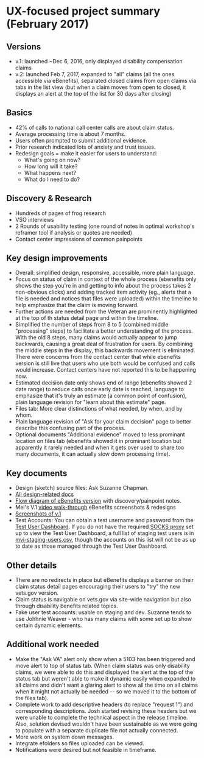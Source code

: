
# UX-focused project summary (February 2017)

## Versions
* v.1: launched ~Dec 6, 2016, only displayed disability compensation claims
* v.2: launched Feb 7, 2017, expanded to "all" claims (all the ones accessible via eBenefits), separated closed claims from open claims via tabs in the list view (but when a claim moves from open to closed, it displays an alert at the top of the list for 30 days after closing)

## Basics
* 42% of calls to national call center calls are about claim status.
* Average processing time is about 7 months.
* Users often prompted to submit additional evidence.
* Prior research indicated lots of anxiety and trust issues.
* Redesign goals = make it easier for users to understand:
    * What's going on now?
    * How long will it take?
    * What happens next?
    * What do I need to do?

## Discovery & Research
* Hundreds of pages of frog research
* VSO interviews
* 2 Rounds of usability testing (one round of notes in optimal workshop's reframer tool if analysis or quotes are needed)
* Contact center impressions of common painpoints

## Key design improvements
* Overall: simplified design, responsive, accessible, more plain language.
* Focus on status of claim in context of the whole process (ebenefits only shows the step you're in and getting to info about the process takes 2 non-obvious clicks) and adding tracked item activity (eg., alerts that a file is needed and notices that files were uploaded) within the timeline to help emphasize that the claim is moving forward.
* Further actions are needed from the Veteran are prominently highlighted at the top of th status detail page and within the timeline.
* Simplified the number of steps from 8 to 5 (combined middle "processing" steps) to facilitate a better understanding of the process. With the old 8 steps, many claims would actually appear to jump backwards, causing a great deal of frustration for users. By combining the middle steps in the display, this backwards movement is eliminated. There were concerns from the contact center that while ebenefits version is still live that users who use both would be confused and calls would increase. Contact centers have not reported this to be happening now.
* Estimated decision date only shows end of range (ebenefits showed 2 date range) to reduce calls once early date is reached, language to emphasize that it's truly an estimate (a common point of confusion), plain language revision for "learn about this estimate" page.
* Files tab: More clear distinctions of what needed, by when, and by whom.
* Plain language revision of "Ask for your claim decision" page to better describe this confusing part of the process.
* Optional documents "Additional evidence" moved to less prominant location on files tab (ebenefits showed it in prominant location but apparently it rarely needed and when it gets over used to share too many documents, it can actually slow down processing time).


## Key documents
* Design (sketch) source files: Ask Suzanne Chapman.
* [All design-related docs](https://github.com/department-of-veterans-affairs/va.gov-team/tree/master/products/claim-appeal-status/claims-status/track-claim-status/design)
* [Flow diagram of eBenefits version](https://github.com/department-of-veterans-affairs/va.gov-team/blob/master/products/claim-appeal-status/claims-status/track-claim-status/design/ebenefits-flow-for-claim-status.pdf) with discovery/painpoint notes.
* Mel's V.1 [video walk-through](https://www.youtube.com/watch?v=74u3L23uX4M&feature=youtu.be)
eBenefits screenshots & redesigns
* [Screenshots of v.1](https://github.com/department-of-veterans-affairs/va.gov-team/blob/master/products/claim-appeal-status/claims-status/track-claim-status/design/claim-status-screenshots.zip)
* Test Accounts: You can obtain a test username and password from the [Test User Dashboard](https://tud.vfs.va.gov). If you do not have the required [SOCKS proxy](https://depo-platform-documentation.scrollhelp.site/getting-started/Request-access-to-tools.969605215.html#Requestaccesstotools-SetuptheSOCKSproxy) set up to view the Test User Dashboard, a full list of staging test users is in [mvi-staging-users.csv](https://github.com/department-of-veterans-affairs/va.gov-team-sensitive/blob/master/Administrative/vagov-users/mvi-staging-users.csv), though the accounts on this list will not be as up to date as those managed through the Test User Dashboard.

## Other details
* There are no redirects in place but eBenefits displays a banner on their claim status detail pages encouraging their users to "try" the new vets.gov version.
* Claim status is navigable on vets.gov via site-wide navigation but also through disability benefits related topics. 
* Fake user test accounts: usable on staging and dev. Suzanne tends to use Johhnie Weaver - who has many claims with some set up to show certain dynamic elements.

## Additional work needed
* Make the "Ask VA" alert only show when a 5103 has been triggered and move alert to top of status tab. (When claim status was only disability claims, we were able to do this and displayed the alert at the top of the status tab but weren't able to make it dynamic easily when expanded to all claims and didn't want a glaring alert to show all the time on all claims when it might not actually be needed -- so we moved it to the bottom of the files tab).
* Complete work to add descriptive headers (to replace "request 1") and corresponding descriptions. Josh started revising these headers but we were unable to complete the technical aspect in the release timeline. Also, solution devised wouldn't have been sustainable as we were going to populate with a separate duplicate file not actually connected.
* More work on system down messages.
* Integrate efolders so files uploaded can be viewed.
* Notifications were desired but not feasible in timeframe.
